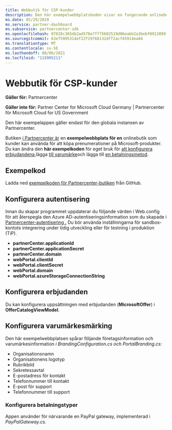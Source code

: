 ```yaml
---
title: Webbutik för CSP-kunder
description: Den här exempelwebbplatskoden visar en fungerande onlinebutik där kunder kan köpa prenumerationer på Microsoft-produkter.
ms.date: 05/29/2019
ms.service: partner-dashboard
ms.subservice: partnercenter-sdk
ms.openlocfilehash: 07020c365db2ad578e7ff75602519d06eabb2a3bebf0913899fcd8b5345a0365
ms.sourcegitcommit: 63ef5995314ef22f29768132dff2acf45914ea84
ms.translationtype: MT
ms.contentlocale: sv-SE
ms.lasthandoff: 08/06/2021
ms.locfileid: "115995211"
---
```

# <a name="csp-customer-web-storefront"></a>Webbutik för CSP-kunder

**Gäller för:** Partnercenter

**Gäller inte för:** Partner Center for Microsoft Cloud Germany | Partnercenter för Microsoft Cloud for US Government

Den här exempelappen gäller endast för den globala instansen av Partnercenter.

Butiken [i Partnercenter är](https://github.com/Microsoft/Partner-Center-Storefront) en **exempelwebbplats för en** onlinebutik som kunder kan använda för att köpa prenumerationer på Microsoft-produkter. Du kan ändra den **här exempelkoden** för eget bruk för [att konfigurera erbjudandena,](#configure-offers)lägga [till varumärke](#configure-branding)och lägga till [en betalningsmetod](#configure-payment-types).

## <a name="sample-code"></a>Exempelkod

Ladda ned [exempelkoden för Partnercenter-butiken](https://github.com/Microsoft/Partner-Center-Storefront) från GitHub.

## <a name="configure-authentication"></a>Konfigurera autentisering

Innan du skapar programmet uppdaterar du följande värden i Web.config för att återspegla den Azure AD-autentiseringsinformation som du skapade i [Partnercenter-autentisering .](partner-center-authentication.md) Du bör använda inställningarna för sandbox-kontots integrering under tidig utveckling eller för testning i produktion (TiP).

- **partnerCenter.applicationId**
- **partnerCenter.applicationSecret**
- **partnerCenter.domain**
- **webPortal.clientId**
- **webPortal.clientSecret**
- **webPortal.domain**
- **webPortal.azureStorageConnectionString**

## <a name="configure-offers"></a>Konfigurera erbjudanden

Du kan konfigurera uppsättningen med erbjudanden (**MicrosoftOffer**) i **OfferCatalogViewModel**.

## <a name="configure-branding"></a>Konfigurera varumärkesmärking

Den här exempelwebbplatsen spårar följande företagsinformation och varumärkesinformation *i BrandingConfiguration.cs* *och PortalBranding.cs:*

- Organisationsnamn
- Organisationens logotyp
- Rubrikbild
- Sekretessavtal
- E-postadress för kontakt
- Telefonnummer till kontakt
- E-post för support
- Telefonnummer till support

### <a name="configure-payment-types"></a>Konfigurera betalningstyper

Appen använder för närvarande en PayPal gateway, implementerad i *PayPalGateway.cs.*